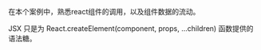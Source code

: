 在本个案例中，熟悉react组件的调用，以及组件数据的流动。

JSX 只是为 React.createElement(component, props, ...children) 函数提供的语法糖。